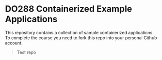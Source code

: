 # DO288 Containerized Example Applications

This repository contains a collection of sample containerized applications.  To complete the course you need to fork this repo into your personal Github account.
> Test repo
